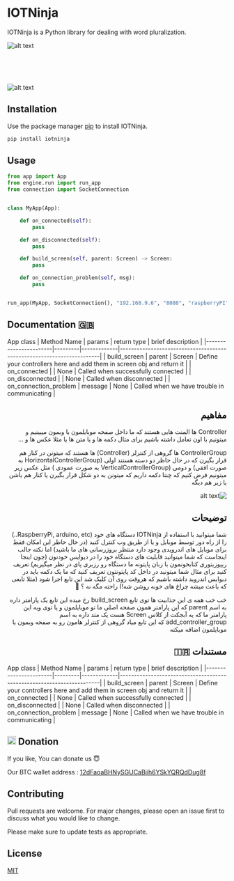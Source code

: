# IOTNinja

IOTNinja is a Python library for dealing with word pluralization.

![alt text](http://www.upsara.com/images/x581442_.png)

</br>
</br>
</br>

![alt text](http://www.upsara.com/images/n942896_.jpg)

## Installation

Use the package manager [pip](https://pip.pypa.io/en/stable/) to install IOTNinja.

```bash
pip install iotninja
```

## Usage

```python
from app import App
from engine.run import run_app
from connection import SocketConnection


class MyApp(App):

    def on_connected(self):
        pass

    def on_disconnected(self):
        pass

    def build_screen(self, parent: Screen) -> Screen:
        pass

    def on_connection_problem(self, msg):
        pass


run_app(MyApp, SocketConnection(), "192.168.9.6", "8080", "raspberryPI", "normal device")

```


## Documentation 🇬🇧

App class
| Method Name           | params  | return type | brief description                                                     |
|-----------------------|---------|-------------|-----------------------------------------------------------------------|
| build_screen          | parent  | Screen      | Define your controllers here and add them in screen obj and return it |
| on_connected          |         | None        | Called when successfully connected                                    |
| on_disconnected       |         | None        | Called when disconnected                                              |
| on_connection_problem | message | None        | Called when we have trouble in communicating                          |


<div dir="rtl">

## مفاهیم 

Controller ها المنت هایی هستند که ما داخل صفحه موبایلمون یا وبمون میبینیم و میتونیم با اون تعامل داشته باشیم برای مثال دکمه ها و یا متن ها یا مثلا عکس ها و ...

ControllerGroup ها گروهی از کنترلر (Controller) ها هستند که میتونن در کنار هم قرار بگیرن که در حال حاظر دو دسته هستند اولی (HorizontalControllerGroup به صورت افقی)  و دومی (VerticalControllerGroup به صورت عمودی ) مثل عکس زیر میتونیم فرض کنیم که چنتا دکمه داریم که میتونن به دو شکل قرار بگیرن یا کنار هم باشن یا زیر هم دیگه 


![alt text](https://www.tutlane.com/images/android/android_linearlayout_example_diagram.png)

## توضیحات


شما میتوانید با استفاده از IOTNinja دستگاه های خود (RaspberryPi, arduino, etc..) را از راه دور توسط موبایل و یا از طریق وب کنترل کنید (در حال حاظر این امکان فقط برای موبایل های اندرویدی وجود دارد منتظر بروزرسانی های ما باشید) اما نکته جالب اینجاست که شما میتوانید قابلیت های دستگاه خود را در دیوایس خودتون (چون اینجا ریپوزیتوری کتابخونمون با زبان پایتونه ما دستگاه رو رزبری پای در نظر میگیریم) تعریف کنید برای مثال شما میتونید در داخل کد پایتونتون تعریف کنید که ما یک دکمه باید در دیوایس اندروید داشته باشیم که هروقت روی آن کلیک شد این تابع اجرا شود (مثلا تابعی که باعث میشه چراغ های خونه روشن شه!)  راحته مگه نه ؟ 🤪

خب خب همه ی این جذابیت ها توی تابع build_screen رخ میده این تابع یک پارامتر داره به اسم parent  که این پارامتر همون صفحه اصلی ما تو موبایلمون و یا توی وبه این پارامتر ما که یه آبجکت از کلاس Screen  هست یک متد داره به اسم add_controller_group که این تابع میاد گروهی از کنترلر هامون رو به صفحه وبمون یا موبایلمون اضافه میکنه 
 
## مستندات 🇮🇷 
</div>

App class
| Method Name           | params  | return type | brief description                                                     |
|-----------------------|---------|-------------|-----------------------------------------------------------------------|
| build_screen          | parent  | Screen      | Define your controllers here and add them in screen obj and return it |
| on_connected          |         | None        | Called when successfully connected                                    |
| on_disconnected       |         | None        | Called when disconnected                                              |
| on_connection_problem | message | None        | Called when we have trouble in communicating                          |

## <img src="https://localbitcoinnow.com/wp-content/uploads/2019/12/The-bit-logo-e1575819611411.png" data-canonical-src="https://localbitcoinnow.com/wp-content/uploads/2019/12/The-bit-logo-e1575819611411.png" width="20" height="20" />  Donation

If you like, You can donate us 😇

Our BTC wallet address : [12dFaoaBHNySGUCaBiih6YSkYQRQdDug8f]()


## Contributing
Pull requests are welcome. For major changes, please open an issue first to discuss what you would like to change.

Please make sure to update tests as appropriate.

## License
[MIT](https://choosealicense.com/licenses/mit/)
